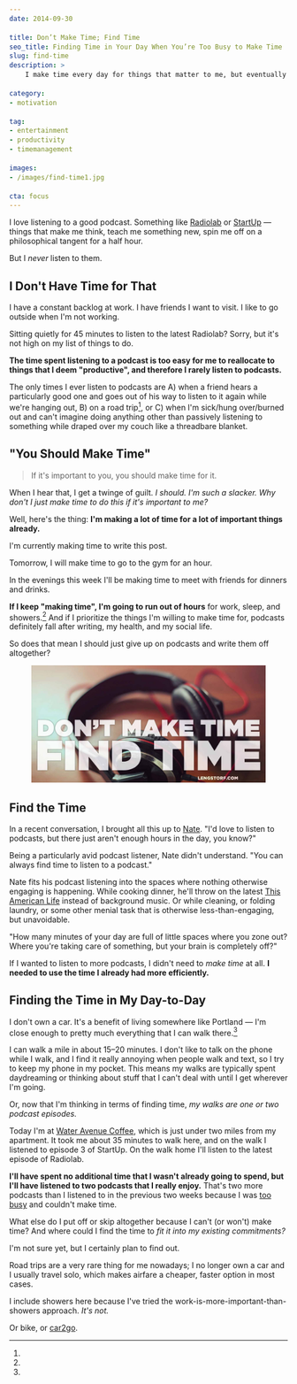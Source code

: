 ```yaml
---
date: 2014-09-30

title: Don’t Make Time; Find Time
seo_title: Finding Time in Your Day When You’re Too Busy to Make Time
slug: find-time
description: >
    I make time every day for things that matter to me, but eventually there’s no room left to "make time" — how do I find time for the rest of what matters?

category:
- motivation

tag:
- entertainment
- productivity
- timemanagement

images:
- /images/find-time1.jpg

cta: focus
---
```


I love listening to a good podcast. Something like [Radiolab][1] or [StartUp][2]
— things that make me think, teach me something new, spin me off on a
philosophical tangent for a half hour.

But I _never_ listen to them.

## I Don't Have Time for That

I have a constant backlog at work. I have friends I want to visit. I like to go
outside when I'm not working.

Sitting quietly for 45 minutes to listen to the latest Radiolab? Sorry, but it's
not high on my list of things to do.

**The time spent listening to a podcast is too easy for me to reallocate to things that I deem "productive", and therefore I rarely listen to podcasts.**

The only times I ever listen to podcasts are A) when a friend hears a
particularly good one and goes out of his way to listen to it again while we're
hanging out, B) on a road trip[^road-trip], or C) when I'm sick/hung over/burned
out and can't imagine doing anything other than passively listening to something
while draped over my couch like a threadbare blanket.

## "You Should Make Time"

> If it's important to you, you should make time for it.

When I hear that, I get a twinge of guilt. _I should. I'm such a slacker. Why don't I just make time to do this if it's important to me?_

Well, here's the thing: **I'm making a lot of time for a lot of important things already.**

I'm currently making time to write this post.

Tomorrow, I will make time to go to the gym for an hour.

In the evenings this week I'll be making time to meet with friends for dinners
and drinks.

**If I keep "making time", I'm going to run out of hours** for work, sleep, and
showers.[^showers] And if I prioritize the things I'm willing to make time for,
podcasts definitely fall after writing, my health, and my social life.

So does that mean I should just give up on podcasts and write them off
altogether?

<figure class="figure figure--center">
  <img src="./images/find-time1.jpg" alt="Don’t make time; find time." />
</figure>

## Find the Time

In a recent conversation, I brought all this up to [Nate][3]. "I'd love to
listen to podcasts, but there just aren't enough hours in the day, you know?"

Being a particularly avid podcast listener, Nate didn't understand. "You can
always find time to listen to a podcast."

Nate fits his podcast listening into the spaces where nothing otherwise engaging
is happening. While cooking dinner, he'll throw on the latest [This American
Life][4] instead of background music. Or while cleaning, or folding laundry, or
some other menial task that is otherwise less-than-engaging, but unavoidable.

"How many minutes of your day are full of little spaces where you zone out?
Where you're taking care of something, but your brain is completely off?"

If I wanted to listen to more podcasts, I didn't need to _make time_ at all. **I needed to use the time I already had more efficiently.**

## Finding the Time in My Day-to-Day

I don't own a car. It's a benefit of living somewhere like Portland — I'm close
enough to pretty much everything that I can walk there.[^options]

I can walk a mile in about 15–20 minutes. I don't like to talk on the phone
while I walk, and I find it really annoying when people walk and text, so I try
to keep my phone in my pocket. This means my walks are typically spent
daydreaming or thinking about stuff that I can't deal with until I get wherever
I'm going.

Or, now that I'm thinking in terms of finding time, _my walks are one or two podcast episodes._

Today I'm at [Water Avenue Coffee][5], which is just under two miles from my
apartment. It took me about 35 minutes to walk here, and on the walk I listened
to episode 3 of StartUp. On the walk home I'll listen to the latest episode of
Radiolab.

**I'll have spent no additional time that I wasn't already going to spend, but I'll have listened to two podcasts that I really enjoy.** That's two more podcasts than I listened to in the previous two weeks because I was [too busy][6] and couldn't make time.

What else do I put off or skip altogether because I can't (or won't) make time?
And where could I find the time to _fit it into my existing commitments?_

I'm not sure yet, but I certainly plan to find out.

[^road-trip]:
  Road trips are a very rare thing for me nowadays; I no longer own a car and I usually travel solo, which makes airfare a cheaper, faster option in most cases.

[^showers]:
  I include showers here because I've tried the work-is-more-important-than-showers approach. _It's not._

[^options]:
  Or bike, or [car2go][7].

[1]: http://www.radiolab.org/
[2]: http://hearstartup.com/
[3]: /best-friends
[4]: http://www.thisamericanlife.org/
[5]: http://www.wateravenuecoffee.com/
[6]: /too-busy
[7]: https://www.car2go.com/en/portland/
